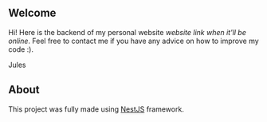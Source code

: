 ## Welcome

Hi! Here is the backend of my personal website *website link when it'll be online*. Feel free to contact me if you have any advice on how to improve my code :).

Jules

## About

This project was fully made using [NestJS](https://nestjs.com/) framework.
